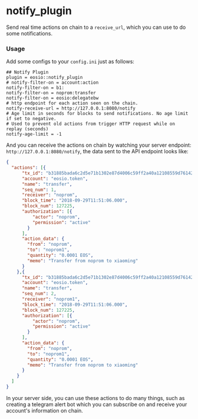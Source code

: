# notify_plugin

Send real time actions on chain to a `receive_url`, which you can use to do some notifications.

### Usage

Add some configs to your `config.ini` just as follows:

```
## Notify Plugin
plugin = eosio::notify_plugin
# notify-filter-on = account:action
notify-filter-on = b1:
notify-filter-on = noprom:transfer
notify-filter-on = eosio:delegatebw
# http endpoint for each action seen on the chain.
notify-receive-url = http://127.0.0.1:8080/notify
# Age limit in seconds for blocks to send notifications. No age limit if set to negative.
# Used to prevent old actions from trigger HTTP request while on replay (seconds)
notify-age-limit = -1
```

And you can receive the actions on chain by watching your server endpoint: `http://127.0.0.1:8080/notify`, the data sent to the API endpoint looks like:

```json
{
  "actions": [{
      "tx_id": "b31885bada6c2d5e71b1302e87d4006c59ff2a40a12108559d76142548d8cf79",
      "account": "eosio.token",
      "name": "transfer",
      "seq_num": 1,
      "receiver": "noprom",
      "block_time": "2018-09-29T11:51:06.000",
      "block_num": 127225,
      "authorization": [{
          "actor": "noprom",
          "permission": "active"
        }
      ],
      "action_data": {
        "from": "noprom",
        "to": "noprom1",
        "quantity": "0.0001 EOS",
        "memo": "Transfer from noprom to xiaoming"
      }
    },{
      "tx_id": "b31885bada6c2d5e71b1302e87d4006c59ff2a40a12108559d76142548d8cf79",
      "account": "eosio.token",
      "name": "transfer",
      "seq_num": 2,
      "receiver": "noprom1",
      "block_time": "2018-09-29T11:51:06.000",
      "block_num": 127225,
      "authorization": [{
          "actor": "noprom",
          "permission": "active"
        }
      ],
      "action_data": {
        "from": "noprom",
        "to": "noprom1",
        "quantity": "0.0001 EOS",
        "memo": "Transfer from noprom to xiaoming"
      }
    }
  ]
}
```

In your server side, you can use these actions to do many things, such as creating a telegram alert bot which you can subscribe on and receive your account's information on chain.